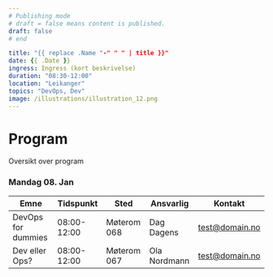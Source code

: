 ```yaml
---
# Publishing mode
# draft = false means content is published. 
draft: false
# end

title: "{{ replace .Name "-" " " | title }}"
date: {{ .Date }}
ingress: Ingress (kort beskrivelse)
duration: "08:30-12:00"
location: "Leikanger"
topics: "DevOps, Dev"
image: /illustrations/illustration_12.png
---
```


# Program
Oversikt over program

### Mandag 08. Jan

| Emne   | Tidspunkt   | Sted        | Ansvarlig    | Kontakt        |
|-------------|--------|-------------|--------------|----------------|
| DevOps for dummies | 08:00-12:00 | Møterom 068 | Dag Dagens   | test@domain.no |
| Dev eller Ops? | 08:00-12:00    | Møterom 067 | Ola Nordmann | test@domain.no |
